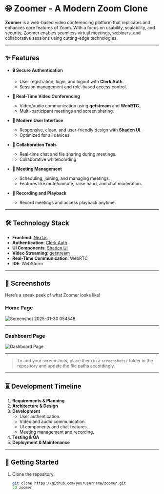 # 🌐 Zoomer - A Modern Zoom Clone

**Zoomer** is a web-based video conferencing platform that replicates and enhances core features of Zoom. With a focus on usability, scalability, and security, Zoomer enables seamless virtual meetings, webinars, and collaborative sessions using cutting-edge technologies.

---

## ✨ Features

- **🔒 Secure Authentication**
  - User registration, login, and logout with **Clerk Auth**.
  - Session management and role-based access control.

- **🎥 Real-Time Video Conferencing**
  - Video/audio communication using **getstream** and **WebRTC**.
  - Multi-participant meetings and screen sharing.

- **🎨 Modern User Interface**
  - Responsive, clean, and user-friendly design with **Shadcn UI**.
  - Optimized for all devices.

- **💬 Collaboration Tools**
  - Real-time chat and file sharing during meetings.
  - Collaborative whiteboarding.

- **📅 Meeting Management**
  - Scheduling, joining, and managing meetings.
  - Features like mute/unmute, raise hand, and chat moderation.

- **🎥 Recording and Playback**
  - Record meetings and access playback anytime.

---

## 🛠 Technology Stack

- **Frontend**: [Next.js](https://nextjs.org/)
- **Authentication**: [Clerk Auth](https://clerk.dev/)
- **UI Components**: [Shadcn UI](https://shadcn.dev/)
- **Video Streaming**: [getstream](https://getstream.io/)
- **Real-Time Communication**: WebRTC
- **IDE**: WebStorm

---

## 📸 Screenshots

Here’s a sneak peek of what Zoomer looks like!  

### Home Page  
![Screenshot 2025-01-30 054548](https://github.com/user-attachments/assets/3cde7283-b08e-4df1-9091-9d9ce612e044)



---

### Dashboard Page  

![Dashboard Page](path/to/meetingroom_screenshot.png)

---

> To add your screenshots, place them in a `screenshots/` folder in the repository and update the file paths accordingly.

---

## ⏳ Development Timeline

1. **Requirements & Planning**
2. **Architecture & Design**
3. **Development**
   - User authentication.
   - Video and audio communication.
   - UI components and chat features.
   - Meeting management and recording.
4. **Testing & QA**
5. **Deployment & Maintenance**

---

## 🚀 Getting Started

1. Clone the repository:
   ```bash
   git clone https://github.com/yourusername/zoomer.git
   cd zoomer

